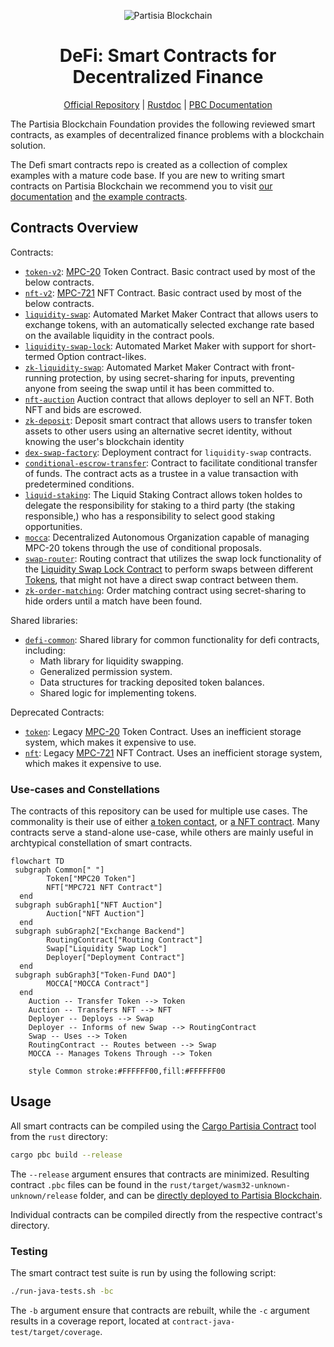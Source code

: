<div align="center">

![Partisia Blockchain](https://partisiablockchain.com/wp-content/uploads/2023/10/chartAsset-1.svg)

# DeFi: Smart Contracts for Decentralized Finance

[Official Repository](https://gitlab.com/partisiablockchain/language/contracts/defi)
| [Rustdoc](https://partisiablockchain.gitlab.io/language/contracts/defi/defi_common/index.html)
| [PBC Documentation](https://partisiablockchain.gitlab.io/documentation/)

</div>

The Partisia Blockchain Foundation provides the following reviewed smart contracts,
as examples of decentralized finance problems with a blockchain solution.

The Defi smart contracts repo is created as a collection of complex examples with a mature code base. If you are new to
writing smart contracts on Partisia
Blockchain we recommend you to
visit [our documentation](https://partisiablockchain.gitlab.io/documentation/smart-contracts/introduction-to-smart-contracts.html)
and [the example contracts](https://gitlab.com/partisiablockchain/language/example-contracts).

## Contracts Overview

Contracts:

- [`token-v2`](./rust/token-v2): [MPC-20](https://partisiablockchain.gitlab.io/documentation/smart-contracts/integration/mpc-20-token-contract.html) Token Contract. Basic contract used by most of the below contracts.
- [`nft-v2`](./rust/nft-v2): [MPC-721](https://partisiablockchain.gitlab.io/documentation/smart-contracts/integration/mpc-721-nft-contract.html) NFT Contract. Basic contract used by most of the below contracts.
- [`liquidity-swap`](./rust/liquidity-swap): Automated Market Maker Contract that allows users to exchange tokens, with an automatically selected exchange rate based on the available liquidity in the contract pools.
- [`liquidity-swap-lock`](./rust/liquidity-swap-lock): Automated Market Maker with support for short-termed Option contract-likes.
- [`zk-liquidity-swap`](./rust/zk-liquidity-swap): Automated Market Maker Contract with front-running
  protection, by using secret-sharing for inputs, preventing anyone from
  seeing the swap until it has been committed to.
- [`nft-auction`](./rust/nft-auction) Auction contract that allows deployer to sell an NFT. Both NFT and bids are escrowed.
- [`zk-deposit`](./rust/zk-deposit): Deposit smart contract that allows users to transfer token assets to other users using an alternative secret identity, without knowing the user's blockchain identity
- [`dex-swap-factory`](./rust/dex-swap-factory): Deployment contract for `liquidity-swap` contracts.
- [`conditional-escrow-transfer`](./rust/conditional-escrow-transfer): Contract to facilitate conditional transfer of funds. The contract acts as a trustee in a value transaction with predetermined conditions.
- [`liquid-staking`](./rust/liquid-staking): The Liquid Staking Contract allows token holdes to delegate the responsibility for staking to a third party (the staking responsible,) who has a responsibility to select good staking opportunities.
- [`mocca`](./rust/mocca): Decentralized Autonomous Organization capable of managing MPC-20 tokens through the use of conditional proposals.
- [`swap-router`](./rust/swap-router): Routing contract that utilizes the swap lock functionality of the [Liquidity Swap Lock Contract](../liquidity-swap-lock/README.md) to perform swaps between different [Tokens](../token/README.md), that might not have a direct swap contract between them.
- [`zk-order-matching`](./rust/zk-order-matching): Order matching contract using secret-sharing to hide orders until a match have been found.

Shared libraries:

- [`defi-common`](./rust/defi-common): Shared library for common functionality
  for defi contracts, including:
  * Math library for liquidity swapping.
  * Generalized permission system.
  * Data structures for tracking deposited token balances.
  * Shared logic for implementing tokens.

Deprecated Contracts:

- [`token`](./rust/token): Legacy [MPC-20](https://partisiablockchain.gitlab.io/documentation/smart-contracts/integration/mpc-20-token-contract.html) Token Contract.  Uses an inefficient storage system, which makes it expensive to use.
- [`nft`](./rust/nft): Legacy [MPC-721](https://partisiablockchain.gitlab.io/documentation/smart-contracts/integration/mpc-721-nft-contract.html) NFT Contract. Uses an inefficient storage system, which makes it expensive to use.

### Use-cases and Constellations

The contracts of this repository can be used for multiple use cases. The
commonality is their use of either [a token contact](./rust/token-v2), or [a NFT
contract](./rust/nft-v2). Many contracts serve a stand-alone use-case, while others
are mainly useful in archtypical constellation of smart contracts.

```mermaid
flowchart TD
 subgraph Common[" "]
        Token["MPC20 Token"]
        NFT["MPC721 NFT Contract"]
  end
 subgraph subGraph1["NFT Auction"]
        Auction["NFT Auction"]
  end
 subgraph subGraph2["Exchange Backend"]
        RoutingContract["Routing Contract"]
        Swap["Liquidity Swap Lock"]
        Deployer["Deployment Contract"]
  end
 subgraph subGraph3["Token-Fund DAO"]
        MOCCA["MOCCA Contract"]
  end
    Auction -- Transfer Token --> Token
    Auction -- Transfers NFT --> NFT
    Deployer -- Deploys --> Swap
    Deployer -- Informs of new Swap --> RoutingContract
    Swap -- Uses --> Token
    RoutingContract -- Routes between --> Swap
    MOCCA -- Manages Tokens Through --> Token

    style Common stroke:#FFFFFF00,fill:#FFFFFF00
```

## Usage

All smart contracts can be compiled using the [Cargo Partisia Contract](https://gitlab.com/partisiablockchain/language/cargo-partisia-contract) tool from the `rust` directory:

```bash
cargo pbc build --release
```

The `--release` argument ensures that contracts are minimized. Resulting
contract `.pbc` files can be found in the `rust/target/wasm32-unknown-unknown/release` folder, and can be
 [directly deployed to Partisia Blockchain](https://partisiablockchain.gitlab.io/documentation/smart-contracts/compile-and-deploy-contracts.html).

Individual contracts can be compiled directly from the respective contract's
directory.

### Testing

The smart contract test suite is run by using the following script:

```bash
./run-java-tests.sh -bc
```

The `-b` argument ensure that contracts are rebuilt, while the `-c` argument
results in a coverage report, located at `contract-java-test/target/coverage`.
